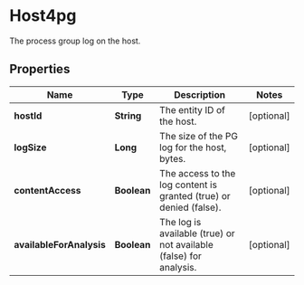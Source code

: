 

# Host4pg

The process group log on the host.

## Properties

| Name | Type | Description | Notes |
|------------ | ------------- | ------------- | -------------|
|**hostId** | **String** | The entity ID of the host. |  [optional] |
|**logSize** | **Long** | The size of the PG log for the host, bytes. |  [optional] |
|**contentAccess** | **Boolean** | The access to the log content is granted (true) or denied (false). |  [optional] |
|**availableForAnalysis** | **Boolean** | The log is available (true) or not available (false) for analysis. |  [optional] |



